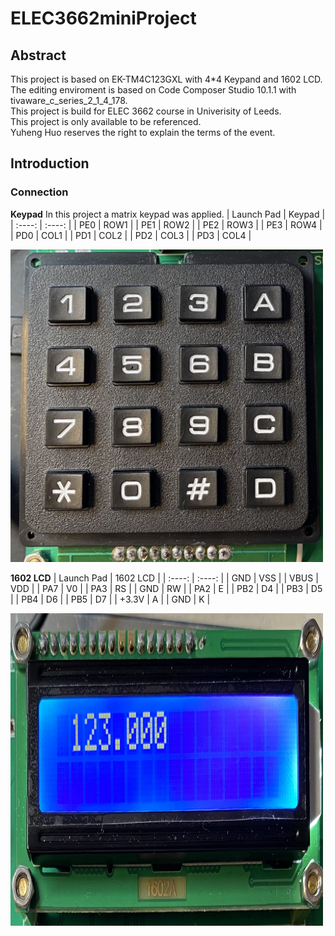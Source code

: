 <!--
 * @Author: your name
 * @Date: 2020-12-22 14:10:38
 * @LastEditTime: 2020-12-22 15:42:24
 * @LastEditors: Please set LastEditors
 * @Description: In User Settings Edit
 * @FilePath: \undefinedc:\Users\Neowless\workspace_v10\blink\README.md
-->
# ELEC3662miniProject
## Abstract
This project is based on EK-TM4C123GXL with 4*4 Keypand and 1602 LCD.<br>
The editing enviroment is based on Code Composer Studio 10.1.1 with tivaware_c_series_2_1_4_178.<br>
This project is build for ELEC 3662 course in Univerisity of Leeds.<br>
This project is only available to be referenced.<br>
Yuheng Huo reserves the right to explain the terms of the event.<br>
## Introduction
### Connection
**Keypad**
In this project a matrix keypad was applied.
|  Launch Pad   | Keypad  |
|   :----:  |  :----: |
| PE0  | ROW1 |
| PE1  | ROW2 |
| PE2  | ROW3 |
| PE3  | ROW4 |
| PD0  | COL1 |
| PD1  | COL2 |
| PD2  | COL3 |
| PD3  | COL4 |

<div><img width="500" height="500" float:left src="https://github.com/Neowless/ELEC3662miniProject/blob/master/keypad.png"/></div>

**1602 LCD**
|  Launch Pad   | 1602 LCD  |
|   :----:  |  :----: |
| GND  | VSS |
| VBUS  | VDD |
| PA7  | V0 |
| PA3  | RS |
| GND  | RW |
| PA2  | E |
| PB2  | D4 |
| PB3  | D5 |
| PB4  | D6 |
| PB5  | D7 |
| +3.3V  | A |
| GND  | K |

<div><img width="500" height="500" float:left src="https://github.com/Neowless/ELEC3662miniProject/blob/master/lcd.png"/></div>
